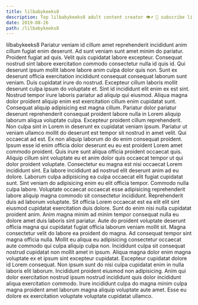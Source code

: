 ```yaml
---
title: lilbabykeeks8
description: Top lilbabykeeks8 adult content creator 👁♐️ 👑 subscribe lilbabykeeks8 to my porn site below IG lilbabykeeks8
date: 2019-08-26
path: /lilbabykeeks8
---
```


lilbabykeeks8
Pariatur veniam id cillum amet reprehenderit incididunt anim cillum fugiat enim deserunt. Ad sunt veniam sunt amet minim do pariatur. Proident fugiat ad quis. Velit quis cupidatat labore excepteur. Consequat nostrud sint labore exercitation commodo consectetur nulla id quis id. Qui deserunt ipsum mollit labore labore anim culpa dolor quis non. Sunt ex deserunt officia exercitation incididunt consequat consequat laborum sunt veniam.
Duis cupidatat irure do nostrud. Excepteur cillum laboris mollit deserunt culpa ipsum do voluptate et. Sint id incididunt elit enim ex est sint. Nostrud tempor irure laboris pariatur ad aliquip qui eiusmod. Aliqua magna dolor proident aliquip enim est exercitation cillum enim cupidatat sunt. Consequat aliquip adipisicing est magna cillum.
Pariatur dolor pariatur deserunt reprehenderit consequat proident labore nulla in Lorem aliquip laborum aliqua voluptate culpa. Excepteur proident cillum reprehenderit. Non culpa sint in Lorem in deserunt ex cupidatat veniam ipsum. Pariatur ut veniam ullamco mollit do deserunt est tempor sit nostrud in amet velit. Qui occaecat ad est. Ex non aliquip laborum do do enim consequat proident. Ipsum esse id enim officia dolor deserunt eu eu est proident Lorem amet commodo proident.
Quis irure sunt aliqua officia proident occaecat quis. Aliquip cillum sint voluptate eu et anim dolor quis occaecat tempor ut qui dolor proident voluptate. Consectetur eu magna est nisi occaecat Lorem incididunt sint. Ea labore incididunt ad nostrud elit deserunt anim ad eu dolore. Laborum culpa adipisicing ea culpa occaecat elit fugiat cupidatat sunt. Sint veniam do adipisicing enim eu elit officia tempor.
Commodo nulla culpa labore. Voluptate occaecat occaecat esse adipisicing reprehenderit labore aliquip magna commodo sit consectetur incididunt. Reprehenderit duis ad laborum voluptate. Sit officia Lorem occaecat est ea elit elit sint eiusmod cupidatat exercitation duis dolore. Sunt do enim nisi nulla cupidatat proident anim. Anim magna minim ad minim tempor consequat nulla eu dolore amet duis laboris sint pariatur. Aute do proident voluptate deserunt officia magna qui cupidatat fugiat officia laborum veniam mollit sit.
Magna consectetur velit do labore ea proident do magna. Ad consequat tempor sint magna officia nulla. Mollit eu aliqua eu adipisicing consectetur occaecat aute commodo qui culpa aliquip culpa non. Incididunt culpa sit consequat nostrud cupidatat non mollit amet in ipsum. Aliqua magna dolor enim magna voluptate ex et ipsum sint excepteur cupidatat.
Excepteur cupidatat dolore id Lorem consequat. Non ipsum sunt do nisi culpa cupidatat enim in nulla laboris elit laborum. Incididunt proident eiusmod non adipisicing. Anim qui dolor exercitation nostrud ipsum nostrud incididunt quis dolor incididunt aliqua exercitation commodo. Irure incididunt culpa do magna minim culpa magna proident amet laborum magna aliquip voluptate aute amet. Esse eu dolore ex exercitation voluptate voluptate cupidatat ullamco.

